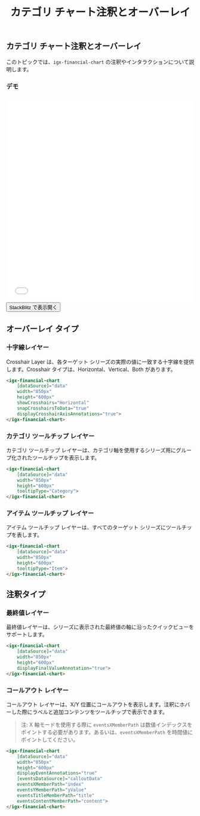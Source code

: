 ﻿---
title: カテゴリ チャート注釈とオーバーレイ
_description: Ignite UI for Angular Financial Chart コンポーネントは、シンプルで直感的な API を使用してファイナンシャル データを表示します。ユーザーがデータにバインド後、チャートはデータの可視化オプションを複数提供します。
_keywords: Ignite UI for Angular, Angular, ネイティブ Angular コンポーネント スイート, ネイティブ Angular コントロール, ネイティブ Angular コンポーネント, ネイティブ Angular コンポーネント ライブラリ, Angular チャート, Angular チャート コントロール, Angular チャート例, Angular Grid コンポーネント, Angular Chart コンポーネント, Angular Financial Chart
_language: ja
---
## カテゴリ チャート注釈とオーバーレイ

このトピックでは、`igx-financial-chart` の注釈やインタラクションについて説明します。

### デモ
<div class="sample-container" style="height: 550px">
    <iframe id="financial-chart-annotations-and-overlays-iframe" src='{environment:demosBaseUrl}/financial-chart-annotations-and-overlays' width="100%" height="100%" seamless frameBorder="0" onload="onSampleIframeContentLoaded(this);"></iframe>
</div>
<div>
    <button data-localize="stackblitz" class="stackblitz-btn"   data-iframe-id="financial-chart-annotations-and-overlays-iframe" data-demos-base-url="{environment:demosBaseUrl}">StackBlitz で表示開く
    </button>
</div>
<div class="divider--half"></div>

## オーバーレイ タイプ

### 十字線レイヤー

Crosshair Layer は、各ターゲット シリーズの実際の値に一致する十字線を提供します。Crosshair タイプは、Horizontal、Vertical、Both があります。

```html
<igx-financial-chart
    [dataSource]="data"
    width="850px"
    height="600px"
    showCrosshairs="Horizontal"
    snapCrosshairsToData="true"
    displayCrosshairAxisAnnotations="true">
</igx-financial-chart>
```

### カテゴリ ツールチップ レイヤー

カテゴリ ツールチップ レイヤーは、カテゴリ軸を使用するシリーズ用にグループ化されたツールチップを表示します。

```html
<igx-financial-chart
    [dataSource]="data"
    width="850px"
    height="600px"
    tooltipType="Category">
</igx-financial-chart>
```

### アイテム ツールチップ レイヤー

アイテム ツールチップ レイヤーは、すべてのターゲット シリーズにツールチップを表します。

```html
<igx-financial-chart
    [dataSource]="data"
    width="850px"
    height="600px"
    tooltipType="Item">
</igx-financial-chart>
```

## 注釈タイプ

### 最終値レイヤー

最終値レイヤーは、シリーズに表示された最終値の軸に沿ったクイックビューをサポートします。

```html
<igx-financial-chart
    [dataSource]="data"
    width="850px"
    height="600px"
    displayFinalValueAnnotation="true">
</igx-financial-chart>
```

### コールアウト レイヤー

コールアウト レイヤーは、X/Y 位置にコールアウトを表示します。注釈にホバーした際にラベルと追加コンテンツをツールチップで表示できます。

> 注: X 軸モードを使用する際に `eventsXMemberPath` は数値インデックスをポイントする必要があります。あるいは、`eventsXMemberPath` を時間値にポイントしてください。

```html
<igx-financial-chart
    [dataSource]="data"
    width="850px"
    height="600px"
    displayEventAnnotations="true"
    [eventsDataSource]="calloutData"
    eventsXMemberPath="index"
    eventsYMemberPath="yValue"
    eventsTitleMemberPath="title"
    eventsContentMemberPath="content">
</igx-financial-chart>
```
